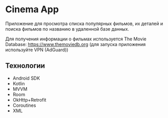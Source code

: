 # Cinema App

Приложение для просмотра списка популярных фильмов, их деталей и поиска фильмов по названию в удаленной базе данных.

Для получения информации о фильмах используется The Movie Database: https://www.themoviedb.org (для запуска приложения используйте VPN (AdGuard))

## Технологии

* Android SDK
* Kotlin
* MVVM
* Room
* OkHttp+Retrofit
* Coroutines
* XML
